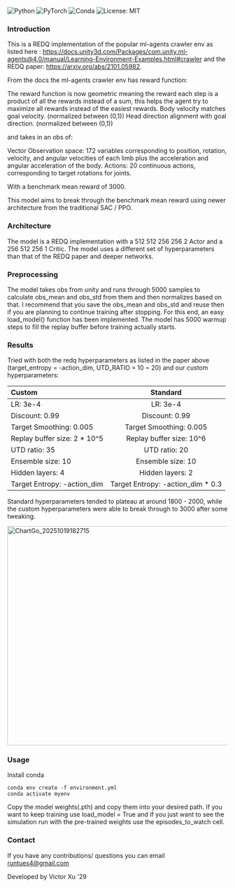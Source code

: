 ![Python](https://img.shields.io/badge/python-3.10+-blue.svg)
![PyTorch](https://img.shields.io/badge/pytorch-2.0+-red.svg)
![Conda](https://img.shields.io/badge/env-conda-green.svg)
![License: MIT](https://img.shields.io/badge/License-MIT-yellow.svg)


### Introduction

This is a REDQ implementation of the popular ml-agents crawler env as listed here : 
https://docs.unity3d.com/Packages/com.unity.ml-agents@4.0/manual/Learning-Environment-Examples.html#crawler
and the REDQ paper: https://arxiv.org/abs/2101.05982.

From the docs the ml-agents crawler env has reward function:

The reward function is now geometric meaning the reward each step is a product of all the rewards instead of a sum, this helps the agent try to maximize all rewards instead of the easiest rewards.
Body velocity matches goal velocity. (normalized between (0,1))
Head direction alignment with goal direction. (normalized between (0,1))

and takes in an obs of:

Vector Observation space: 172 variables corresponding to position, rotation, velocity, and angular velocities of each limb plus the acceleration and angular acceleration of the body.
Actions: 20 continuous actions, corresponding to target rotations for joints.

With a benchmark mean reward of 3000.

This model aims to break through the benchmark mean reward using newer architecture from the traditional SAC / PPO. 


### Architecture
The model is a REDQ implementation with a 512 512 256 256 2 Actor and a 256 512 256 1 Critic.
The model uses a different set of hyperparameters than that of the REDQ paper and deeper networks.
### Preprocessing
The model takes obs from unity and runs through 5000 samples to calculate obs_mean and obs_std from them and then normalizes based on that. I recommend that you save the 
obs_mean and obs_std and reuse then if you are planning to continue training after stopping. For this end, an easy load_model() function has been implemented.
The model has 5000 warmup steps to fill the replay buffer before training actually starts.

### Results
Tried with both the redq hyperparameters as listed in the paper above (target_entropy = -action_dim, UTD_RATIO = 10 ~ 20) and our custom hyperparameters:


| Custom | Standard |
| :-------------- | :-------------: |
| LR: 3e-4   | LR: 3e-4   |
| Discount: 0.99  | Discount: 0.99  |
| Target Smoothing: 0.005  | Target Smoothing: 0.005  |
| Replay buffer size: 2 * 10^5  | Replay buffer size: 10^6 |
| UTD ratio: 35 | UTD ratio: 20  |
| Ensemble size: 10  | Ensemble size: 10  |
| Hidden layers: 4  | Hidden layers: 2  |
| Target Entropy: -action_dim  | Target Entropy: -action_dim * 0.3  |

Standard hyperparameters tended to plateau at around 1800 - 2000, while the custom hyperparameters were able to break through to 3000 after some tweaking.


<img width="700" height="500" alt="ChartGo_20251019182715" src="https://github.com/user-attachments/assets/7a4fa017-b539-4cba-ab4f-bf63ebd12c0d" />



### Usage
Install conda 
    
    conda env create -f environment.yml
    conda activate myenv

    
Copy the model weights(.pth) and copy them into your desired path. 
If you want to keep training use load_model = True and if you just want to see the simulation run with the pre-trained weights use the episodes_to_watch cell.

### Contact
If you have any contributions/ questions you can email runtues4@gmail.com

Developed by Victor Xu '29
